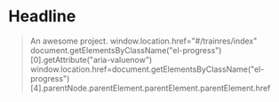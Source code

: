 # Headline

> An awesome project.
window.location.href="#/trainres/index"
document.getElementsByClassName("el-progress")[0].getAttribute("aria-valuenow")
window.location.href=document.getElementsByClassName("el-progress")[4].parentNode.parentElement.parentElement.parentElement.href

